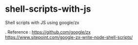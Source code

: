 # shell-scripts-with-js
Shell scripts with JS using google/zx

. Reference : 
https://github.com/google/zx
https://www.sitepoint.com/google-zx-write-node-shell-scripts/
